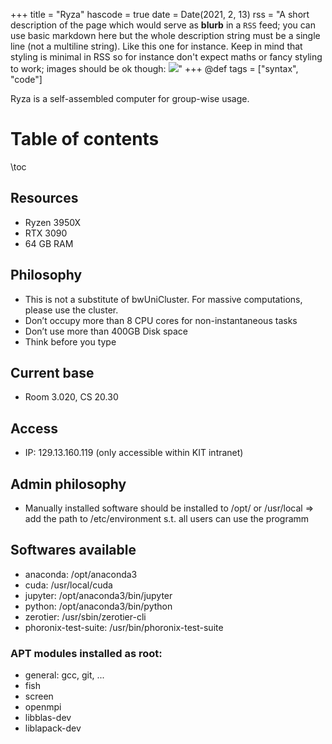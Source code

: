 +++
title = "Ryza"
hascode = true
date = Date(2021, 2, 13)
rss = "A short description of the page which would serve as **blurb** in a `RSS` feed; you can use basic markdown here but the whole description string must be a single line (not a multiline string). Like this one for instance. Keep in mind that styling is minimal in RSS so for instance don't expect maths or fancy styling to work; images should be ok though: ![](https://upload.wikimedia.org/wikipedia/en/3/32/Rick_and_Morty_opening_credits.jpeg)"
+++
@def tags = ["syntax", "code"]

Ryza is a self-assembled computer for group-wise usage.

# Table of contents

\toc

## Resources
- Ryzen 3950X
- RTX 3090
- 64 GB RAM 

## Philosophy
- This is not a substitute of bwUniCluster. For massive computations, please use the cluster.
- Don’t occupy more than 8 CPU cores for non-instantaneous tasks
- Don’t use more than 400GB Disk space
- Think before you type

## Current base
- Room 3.020, CS 20.30

## Access
- IP: 129.13.160.119 (only accessible within KIT intranet)

## Admin philosophy
- Manually installed software should be installed to /opt/ or /usr/local
⇒ add the path to /etc/environment s.t. all users can use the programm

## Softwares available
- anaconda: /opt/anaconda3
- cuda: /usr/local/cuda
- jupyter: /opt/anaconda3/bin/jupyter
- python: /opt/anaconda3/bin/python
- zerotier: /usr/sbin/zerotier-cli
- phoronix-test-suite: /usr/bin/phoronix-test-suite

### APT modules installed as root:
- general: gcc, git, ...
- fish
- screen
- openmpi
- libblas-dev
- liblapack-dev
